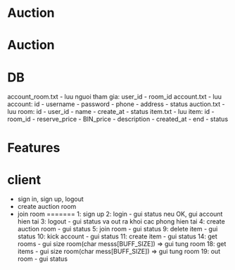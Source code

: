 # Auction
# Auction

# DB
account_room.txt - luu nguoi tham gia: user_id - room_id
account.txt - luu account: id - username - password - phone - address - status
auction.txt - luu room: id - user_id - name - create_at - status
item.txt - luu item: id - room_id - reserve_price - BIN_price - description - created_at - end - status
# Features

# client
- sign in, sign up, logout
- create auction room
- join room
=======
1: sign up
2: login - gui status neu OK, gui account hien tai
3: logout - gui status va out ra khoi cac phong hien tai
4: create auction room - gui status
5: join room - gui status
9: delete item - gui status
10: kick account - gui status
11: create item - gui status
14: get rooms - gui size room(char messs[BUFF_SIZE]) => gui tung room
18: get items - gui size room(char mess[BUFF_SIZE]) => gui tung room
19: out room - gui status
